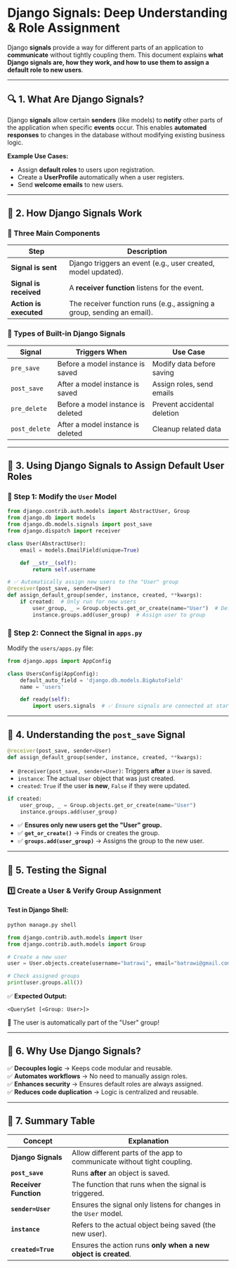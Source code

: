 # **Django Signals: Deep Understanding & Role Assignment**

Django **signals** provide a way for different parts of an application to **communicate** without tightly coupling them. This document explains **what Django signals are, how they work, and how to use them to assign a default role to new users**.

---

## **🔍 1. What Are Django Signals?**
Django **signals** allow certain **senders** (like models) to **notify** other parts of the application when specific **events** occur. This enables **automated responses** to changes in the database without modifying existing business logic.

**Example Use Cases:**
- Assign **default roles** to users upon registration.
- Create a **UserProfile** automatically when a user registers.
- Send **welcome emails** to new users.

---

## **📌 2. How Django Signals Work**
### **🚀 Three Main Components**
| **Step** | **Description** |
|---------|---------------|
| **Signal is sent** | Django triggers an event (e.g., user created, model updated). |
| **Signal is received** | A **receiver function** listens for the event. |
| **Action is executed** | The receiver function runs (e.g., assigning a group, sending an email). |

### **📌 Types of Built-in Django Signals**
| **Signal** | **Triggers When** | **Use Case** |
|-----------|-----------------|-------------|
| `pre_save` | Before a model instance is saved | Modify data before saving |
| `post_save` | After a model instance is saved | Assign roles, send emails |
| `pre_delete` | Before a model instance is deleted | Prevent accidental deletion |
| `post_delete` | After a model instance is deleted | Cleanup related data |

---

## **📌 3. Using Django Signals to Assign Default User Roles**

### **🔹 Step 1: Modify the `User` Model**
```python
from django.contrib.auth.models import AbstractUser, Group
from django.db import models
from django.db.models.signals import post_save
from django.dispatch import receiver

class User(AbstractUser):
    email = models.EmailField(unique=True)

    def __str__(self):
        return self.username

# ✅ Automatically assign new users to the "User" group
@receiver(post_save, sender=User)
def assign_default_group(sender, instance, created, **kwargs):
    if created:  # Only run for new users
        user_group, _ = Group.objects.get_or_create(name="User")  # Default group
        instance.groups.add(user_group)  # Assign user to group
```

### **🔹 Step 2: Connect the Signal in `apps.py`**
Modify the `users/apps.py` file:
```python
from django.apps import AppConfig

class UsersConfig(AppConfig):
    default_auto_field = 'django.db.models.BigAutoField'
    name = 'users'

    def ready(self):
        import users.signals  # ✅ Ensure signals are connected at startup
```

---

## **📌 4. Understanding the `post_save` Signal**
```python
@receiver(post_save, sender=User)
def assign_default_group(sender, instance, created, **kwargs):
```
- `@receiver(post_save, sender=User)`: Triggers **after** a `User` is saved.
- `instance`: The actual `User` object that was just created.
- `created`: `True` if the user **is new**, `False` if they were updated.

```python
if created:
    user_group, _ = Group.objects.get_or_create(name="User")
    instance.groups.add(user_group)
```
- ✅ **Ensures only new users get the "User" group.**
- ✅ **`get_or_create()`** → Finds or creates the group.
- ✅ **`groups.add(user_group)`** → Assigns the group to the new user.

---

## **📌 5. Testing the Signal**
### **1️⃣ Create a User & Verify Group Assignment**
#### **Test in Django Shell:**
```bash
python manage.py shell
```
```python
from django.contrib.auth.models import User
from django.contrib.auth.models import Group

# Create a new user
user = User.objects.create(username="batrawi", email="batrawi@gmail.com", password="securepass")

# Check assigned groups
print(user.groups.all())
```
✅ **Expected Output:**
```
<QuerySet [<Group: User>]>
```
🎉 The user is automatically part of the "User" group!

---

## **📌 6. Why Use Django Signals?**
✅ **Decouples logic** → Keeps code modular and reusable.  
✅ **Automates workflows** → No need to manually assign roles.  
✅ **Enhances security** → Ensures default roles are always assigned.  
✅ **Reduces code duplication** → Logic is centralized and reusable.  

---

## **📌 7. Summary Table**
| **Concept** | **Explanation** |
|------------|----------------|
| **Django Signals** | Allow different parts of the app to communicate without tight coupling. |
| **`post_save`** | Runs **after** an object is saved. |
| **Receiver Function** | The function that runs when the signal is triggered. |
| **`sender=User`** | Ensures the signal only listens for changes in the `User` model. |
| **`instance`** | Refers to the actual object being saved (the new user). |
| **`created=True`** | Ensures the action runs **only when a new object is created**. |


